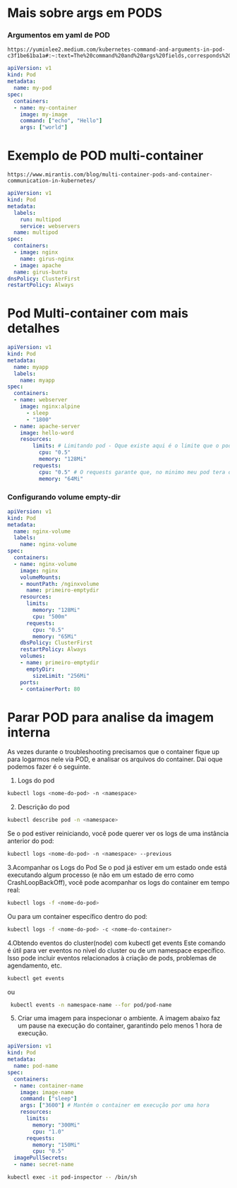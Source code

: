 # Mais sobre args em PODS

### Argumentos em yaml de POD
```href
https://yuminlee2.medium.com/kubernetes-command-and-arguments-in-pod-c3f1be61ba1a#:~:text=The%20command%20and%20args%20fields,corresponds%20to%20the%20CMD%20instruction. 
```

```yaml
apiVersion: v1
kind: Pod
metadata:
  name: my-pod
spec:
  containers:
  - name: my-container
    image: my-image
    command: ["echo", "Hello"]
    args: ["world"]

```

# Exemplo de POD multi-container
```href
https://www.mirantis.com/blog/multi-container-pods-and-container-communication-in-kubernetes/
```

```yaml
apiVersion: v1
kind: Pod
metadata:
  labels:
    run: multipod
    service: webservers
  name: multipod
spec:
  containers:
  - image: nginx
    name: girus-nginx
  - image: apache
  name: girus-buntu
dnsPolicy: ClusterFirst
restartPolicy: Always
```

# Pod Multi-container com mais detalhes
```yaml
apiVersion: v1
kind: Pod
metadata:
  name: myapp
  labels:
    name: myapp
spec:
  containers:
  - name: webserver
    image: nginx:alpine 
      - sleep 
      - "1800"
  - name: apache-server
    image: hello-word
    resources:
        limits: # Limitando pod - Oque existe aqui é o limite que o pod consegue receber de recursos
          cpu: "0.5"
          memory: "128Mi"
        requests: 
          cpu: "0.5" # O requests garante que, no minimo meu pod tera o valor que estou passando aqui
          memory: "64Mi"
```


### Configurando volume empty-dir

```yaml
apiVersion: v1
kind: Pod
metadata:
  name: nginx-volume
  labels:
    name: nginx-volume
spec:
  containers:
  - name: nginx-volume
    image: nginx
    volumeMounts:
    - mountPath: /nginxvolume
      name: primeiro-emptydir
    resources:
      limits:
        memory: "128Mi"
        cpu: "500m"
      requests:
        cpu: "0.5"
        memory: "65Mi"
    dbsPolicy: ClusterFirst
    restartPolicy: Always
    volumes:
    - name: primeiro-emptydir
      emptyDir:
        sizeLimit: "256Mi"
    ports:
    - containerPort: 80

```


# Parar POD para analise da imagem interna
As vezes durante o troubleshooting precisamos que o container fique up para logarmos nele via POD, e analisar os arquivos do container. Dai oque podemos fazer é o seguinte.


1. Logs do pod
```bash
kubectl logs <nome-do-pod> -n <namespace>
```

2. Descrição do pod
```bash
kubectl describe pod -n <namespace>
```

Se o pod estiver reiniciando, você pode querer ver os logs de uma instância anterior do pod:

```bash
kubectl logs <nome-do-pod> -n <namespace> --previous
```
3.Acompanhar os Logs do Pod
Se o pod já estiver em um estado onde está executando algum processo (e não em um estado de erro como CrashLoopBackOff), você pode acompanhar os logs do container em tempo real:

```bash
kubectl logs -f <nome-do-pod>
```

Ou para um container específico dentro do pod:

```bash
kubectl logs -f <nome-do-pod> -c <nome-do-container>
```

4.Obtendo eventos do cluster(node) com kubectl get events
Este comando é útil para ver eventos no nível do cluster ou de um namespace específico. Isso pode incluir eventos relacionados à criação de pods, problemas de agendamento, etc.

```bash
kubectl get events
```

ou 

```bash
 kubectl events -n namespace-name --for pod/pod-name
```


5. Criar uma imagem para inspecionar o ambiente. A imagem abaixo faz um pause na execução do container, garantindo pelo menos 1 hora de execução.

```yaml
apiVersion: v1
kind: Pod
metadata:
  name: pod-name
spec:
  containers:
  - name: container-name
    image: image-name
    command: ["sleep"]
    args: ["3600"] # Mantém o container em execução por uma hora
    resources:
      limits:
        memory: "300Mi"
        cpu: "1.0"
      requests:
        memory: "150Mi"
        cpu: "0.5"
  imagePullSecrets:
  - name: secret-name

```


```bash
kubectl exec -it pod-inspector -- /bin/sh
```